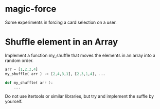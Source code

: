 # magic-force
Some experiments in forcing a card selection on a user.

# Shuffle element in an Array

Implement a function my_shuffle that moves the elements in an array into a random order.

``` python
arr = [1,2,3,4]
my_shuffle( arr ) -> [2,4,3,1], [2,3,1,4], ...

def my_shuffle( arr ):
    ...
```

Do not use itertools or similar libraries, but try and implement the suffle by yourself.


